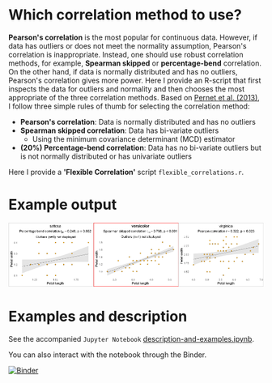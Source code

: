 # Which correlation method to use?

**Pearson's correlation** is the most popular for continuous data. However, if data has outliers or does not meet the normality assumption, Pearson's correlation is inappropriate. Instead, one should use robust correlation methods, for example, **Spearman skipped** or **percentage-bend** correlation. On the other hand, if data is normally distributed and has no outliers, Pearson's correlation gives more power. Here I provide an R-script that first inspects the data for outliers and normality and then chooses the most appropriate of the three correlation methods. Based on [Pernet et al. (2013)](https://doi.org/10.3389/fpsyg.2012.00606 "Pernet, C. R., Wilcox, R. R., & Rousselet, G. A. (2013). Robust correlation analyses: false positive and power validation using a new open source matlab toolbox. Frontiers in psychology, 606."), I follow three simple rules of thumb for selecting the correlation method:
* **Pearson's correlation**: Data is normally distributed and has no outliers
* **Spearman skipped correlation**: Data has bi-variate outliers
    * Using the minimum covariance determinant (MCD) estimator
* **(20%) Percentage-bend correlation**: Data has no bi-variate outliers but is not normally distributed or has univariate outliers

Here I provide a **'Flexible Correlation'** script `flexible_correlations.r`.

# Example output

![png](example_output.png)

# Examples and description
See the accompanied `Jupyter Notebook` [description-and-examples.ipynb](https://github.com/dcdace/R_functions/blob/main/flexible-correlations/description-and-examples.ipynb). 

You can also interact with the notebook through the Binder. 

[![Binder](https://mybinder.org/badge_logo.svg)](https://mybinder.org/v2/gh/dcdace/R_functions/HEAD?labpath=flexible-correlations%2Fdescription-and-examples.ipynb)